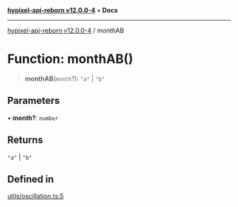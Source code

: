[**hypixel-api-reborn v12.0.0-4**](../README.md) • **Docs**

***

[hypixel-api-reborn v12.0.0-4](../globals.md) / monthAB

# Function: monthAB()

> **monthAB**(`month`?): `"a"` \| `"b"`

## Parameters

• **month?**: `number`

## Returns

`"a"` \| `"b"`

## Defined in

[utils/oscillation.ts:5](https://github.com/Kathund/REBORN-docs-TEST/blob/1c14a4fa83649d1c26475bdd62d394bf5095b016/src/utils/oscillation.ts#L5)
